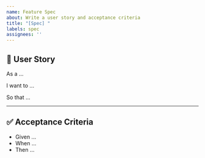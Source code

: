 ```yaml
---
name: Feature Spec
about: Write a user story and acceptance criteria
title: "[Spec] "
labels: spec
assignees: ''
---
```


## 🧾 User Story

As a ...

I want to ...

So that ...

---

## ✅ Acceptance Criteria

- Given ...
- When ...
- Then ...
